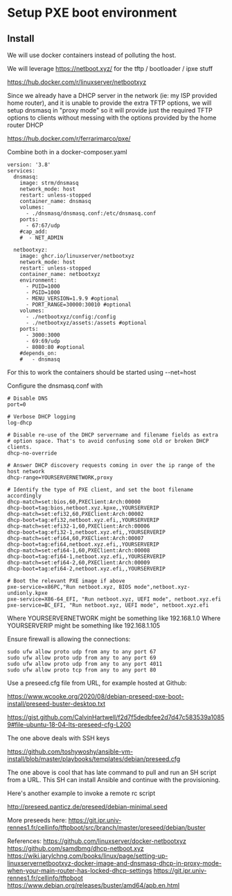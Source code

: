 # Setup PXE boot environment

## Install

We will use docker containers instead of polluting the host.

We will leverage https://netboot.xyz/ for the tftp / bootloader / ipxe stuff

https://hub.docker.com/r/linuxserver/netbootxyz

Since we already have a DHCP server in the network (ie: my ISP provided home router), and it is unable to provide the extra TFTP options, we will setup dnsmasq in "proxy mode" so it will provide just the required TFTP options to clients without messing with the options provided by the home router DHCP

https://hub.docker.com/r/ferrarimarco/pxe/

Combine both in a docker-composer.yaml

```
version: '3.8'
services:
  dnsmasq:
    image: strm/dnsmasq
    network_mode: host
    restart: unless-stopped
    container_name: dnsmasq
    volumes:
      - ./dnsmasq/dnsmasq.conf:/etc/dnsmasq.conf
    ports:
      - 67:67/udp
    #cap_add:
    #  - NET_ADMIN

  netbootxyz:
    image: ghcr.io/linuxserver/netbootxyz
    network_mode: host
    restart: unless-stopped
    container_name: netbootxyz
    environment:
      - PUID=1000
      - PGID=1000
      - MENU_VERSION=1.9.9 #optional
      - PORT_RANGE=30000:30010 #optional
    volumes:
      - ./netbootxyz/config:/config
      - ./netbootxyz/assets:/assets #optional
    ports:
      - 3000:3000
      - 69:69/udp
      - 8080:80 #optional
    #depends_on:
    #   - dnsmasq
```

For this to work the containers should be started using --net=host

Configure the dnsmasq.conf with

```
# Disable DNS
port=0

# Verbose DHCP logging
log-dhcp

# Disable re-use of the DHCP servername and filename fields as extra
# option space. That's to avoid confusing some old or broken DHCP clients.
dhcp-no-override

# Answer DHCP discovery requests coming in over the ip range of the host network
dhcp-range=YOURSERVERNETWORK,proxy

# Identify the type of PXE client, and set the boot filename accordingly
dhcp-match=set:bios,60,PXEClient:Arch:00000
dhcp-boot=tag:bios,netboot.xyz.kpxe,,YOURSERVERIP
dhcp-match=set:efi32,60,PXEClient:Arch:00002
dhcp-boot=tag:efi32,netboot.xyz.efi,,YOURSERVERIP
dhcp-match=set:efi32-1,60,PXEClient:Arch:00006
dhcp-boot=tag:efi32-1,netboot.xyz.efi,,YOURSERVERIP
dhcp-match=set:efi64,60,PXEClient:Arch:00007
dhcp-boot=tag:efi64,netboot.xyz.efi,,YOURSERVERIP
dhcp-match=set:efi64-1,60,PXEClient:Arch:00008
dhcp-boot=tag:efi64-1,netboot.xyz.efi,,YOURSERVERIP
dhcp-match=set:efi64-2,60,PXEClient:Arch:00009
dhcp-boot=tag:efi64-2,netboot.xyz.efi,,YOURSERVERIP

# Boot the relevant PXE image if above 
pxe-service=x86PC,"Run netboot.xyz, BIOS mode",netboot.xyz-undionly.kpxe
pxe-service=X86-64_EFI, "Run netboot.xyz, UEFI mode", netboot.xyz.efi
pxe-service=BC_EFI, "Run netboot.xyz, UEFI mode", netboot.xyz.efi

```
Where YOURSERVERNETWORK might be something like 192.168.1.0
Where YOURSERVERIP might be something like 192.168.1.105


Ensure firewall is allowing the connections:
```
sudo ufw allow proto udp from any to any port 67
sudo ufw allow proto udp from any to any port 69
sudo ufw allow proto udp from any to any port 4011
sudo ufw allow proto tcp from any to any port 80
```




Use a preseed.cfg file from URL, for example hosted at Github:

https://www.wcooke.org/2020/08/debian-preseed-pxe-boot-install/preseed-buster-desktop.txt


https://gist.github.com/CalvinHartwell/f2d7f5dedbfee2d7d47c583539a10859#file-ubuntu-18-04-lts-preseed-cfg-L200

The one above deals with SSH keys


https://github.com/toshywoshy/ansible-vm-install/blob/master/playbooks/templates/debian/preseed.cfg

The one above is cool that has late command to pull and run an SH script from a URL. This SH can install Ansible and continue with the provisioning.

Here's another example to invoke a remote rc script

http://preseed.panticz.de/preseed/debian-minimal.seed

More preseeds here: https://git.ipr.univ-rennes1.fr/cellinfo/tftpboot/src/branch/master/preseed/debian/buster

References:
https://github.com/linuxserver/docker-netbootxyz
https://github.com/samdbmg/dhcp-netboot.xyz
https://wiki.jarylchng.com/books/linux/page/setting-up-linuxservernetbootxyz-docker-image-and-dnsmasq-dhcp-in-proxy-mode-when-your-main-router-has-locked-dhcp-settings
https://git.ipr.univ-rennes1.fr/cellinfo/tftpboot
https://www.debian.org/releases/buster/amd64/apb.en.html

